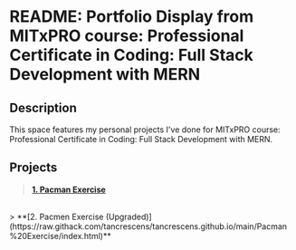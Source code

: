 # README: Portfolio Display from MITxPRO course: Professional Certificate in Coding: Full Stack Development with MERN

## Description
This space features my personal projects I've done for MITxPRO course: Professional Certificate in Coding: Full Stack Development with MERN.

## Projects
> **[1. Pacman Exercise](https://raw.githack.com/tancrescens/tancrescens.github.io/main/Pacman%20Exercise/index.html)**
<br>
> **[2. Pacmen Exercise (Upgraded)](https://raw.githack.com/tancrescens/tancrescens.github.io/main/Pacman%20Exercise/index.html)**
